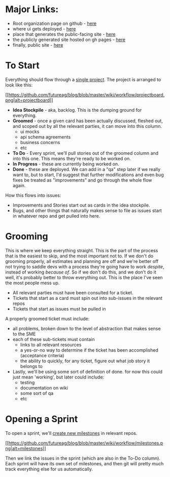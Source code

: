 # Major Links:
* Root organization page on github - [here](https://github.com/futureag)
* where ui gets deployed - [here](http://futureag.netlify.com/)
* place that generates the public-facing site - [here](https://github.com/futureag/blog)
* the publicly generated site hosted on gh pages - [here](https://github.com/futureag/futureag.github.io)
* finally, public site - [here](https://futureag.github.io/)

# To Start

Everything should flow through a [single project](https://github.com/orgs/futureag/projects). The project is arranged to look like this:

[[https://github.com/futureag/blog/blob/master/wiki/workflow/projectboard.png|alt=projectboard]]

* **Idea Stockpile** - aka, backlog. This is the dumping ground for everything.
* **Groomed** - once a given card has been actually discussed, fleshed out, and scoped out by all the relevant parties, it can move into this column.
    * ui mocks
    * api schema agreements
    * business concerns
    * etc
* **To Do** - Every sprint, we'll pull stories out of the groomed column and into this one. This means they're ready to be worked on.
* **In Progress** - these are currently being worked on.
* **Done** - these are deployed. We can add in a "qa" step later if we really want to, but to start, I'd suggest that further modifications and even bug fixes be treated as "improvements" and go through the whole flow again.

How this flows into issues:
* Improvements and Stories start out as cards in the idea stockpile.
* Bugs, and other things that naturally makes sense to file as issues start in whatever repo and get pulled into here.

# Grooming

This is where we keep everything straight. This is the part of the process that is the easiest to skip, and the most important not to. If we don't do grooming properly, all estimates and planning are off and we're better off not trying to saddle devs with a process they're going have to work _despite_, instead of working _because of_. So if we don't do this, and we don't do it well, it's probably better to throw everything out. This is the place I've seen the most people mess up.

* All relevant parties must have been consulted for a ticket.
* Tickets that start as a card must spin out into sub-issues in the relevant repos
* Tickets that start as issues must be pulled in

A properly groomed ticket must include:
* all problems, broken down to the level of abstraction that makes sense to the SME
* each of these sub-tickets must contain
    * links to all relevant resources
    * a yes-or-no way to determine if the ticket has been accomplished (acceptance criteria)
    * the ability to quickly, for any ticket, figure out what job story it belongs to
* Lastly, we'll be using some sort of definition of done. for now this could just mean 'working', but later could include:
    * testing
    * documentation on wiki
    * some sort of qa
    * etc

# Opening a Sprint
To open a sprint, we'll [create new milestones](https://github.com/futureag/ui/milestones) in relevant repos.

[[https://github.com/futureag/blog/blob/master/wiki/workflow/milestones.png|alt=milestones]]

Then we link the issues in the sprint (which are also in the To-Do column). Each sprint will have its own set of milestones, and then git will pretty much track everything else for us automatically.